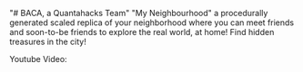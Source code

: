 "# BACA, a Quantahacks Team" 
"My Neighbourhood" a procedurally generated scaled replica of your neighborhood where you can meet friends and soon-to-be friends to explore the real world, at home! Find hidden treasures in the city!

Youtube Video:
